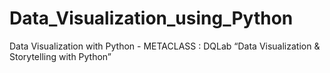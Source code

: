 # Data_Visualization_using_Python
Data Visualization with Python - METACLASS : DQLab “Data Visualization &amp; Storytelling with Python”
